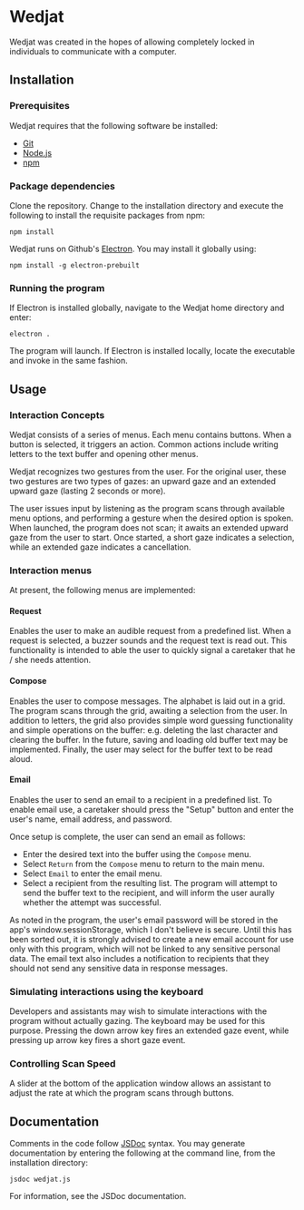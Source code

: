 # Wedjat

Wedjat was created in the hopes of allowing completely locked in individuals to
communicate with a computer.

## Installation

### Prerequisites

Wedjat requires that the following software be installed:

- [Git](https://git-scm.com/)
- [Node.js](http://nodejs.org/)
- [npm](http://npmjs.org/)

### Package dependencies

Clone the repository. Change to the installation directory and execute the
following to install the requisite packages from npm:

```
npm install
```

Wedjat runs on Github's [Electron](http://electron.atom.io/). You may install it
globally using:

```
npm install -g electron-prebuilt
```

### Running the program

If Electron is installed globally, navigate to the Wedjat home directory and
enter:

```
electron .
```

The program will launch. If Electron is installed locally, locate the executable
and invoke in the same fashion.

## Usage

### Interaction Concepts

Wedjat consists of a series of menus. Each menu contains buttons. When a button
is selected, it triggers an action. Common actions include writing letters to
the text buffer and opening other menus.

Wedjat recognizes two gestures from the user. For the original user, these two
gestures are two types of gazes: an upward gaze and an extended upward gaze
(lasting 2 seconds or more).

The user issues input by listening as the program scans through available menu
options, and performing a gesture when the desired option is spoken. When
launched, the program does not scan; it awaits an extended upward gaze from the
user to start. Once started, a short gaze indicates a selection, while an
extended gaze indicates a cancellation.

### Interaction menus

At present, the following menus are implemented:

#### Request

Enables the user to make an audible request from a predefined list. When a
request is selected, a buzzer sounds and the request text is read out. This
functionality is intended to able the user to quickly signal a caretaker that he
/ she needs attention.

#### Compose

Enables the user to compose messages. The alphabet is laid out in a grid. The
program scans through the grid, awaiting a selection from the user. In addition
to letters, the grid also provides simple word guessing functionality and simple
operations on the buffer: e.g. deleting the last character and clearing the
buffer. In the future, saving and loading old buffer text may be implemented.
Finally, the user may select for the buffer text to be read aloud.

#### Email

Enables the user to send an email to a recipient in a predefined list. To enable
email use, a caretaker should press the "Setup" button and enter the user's
name, email address, and password.

Once setup is complete, the user can send an email as follows:

- Enter the desired text into the buffer using the `Compose` menu.
- Select `Return` from the `Compose` menu to return to the main menu.
- Select `Email` to enter the email menu.
- Select a recipient from the resulting list. The program will attempt to send
  the buffer text to the recipient, and will inform the user aurally whether the
  attempt was successful.

As noted in the program, the user's email password will be stored in the app's
window.sessionStorage, which I don't believe is secure. Until this has been
sorted out, it is strongly advised to create a new email account for use only
with this program, which will not be linked to any sensitive personal data. The
email text also includes a notification to recipients that they should not send
any sensitive data in response messages.

### Simulating interactions using the keyboard

Developers and assistants may wish to simulate interactions with the program
without actually gazing. The keyboard may be used for this purpose. Pressing the
down arrow key fires an extended gaze event, while pressing up arrow key fires a
short gaze event.

### Controlling Scan Speed

A slider at the bottom of the application window allows an assistant to adjust
the rate at which the program scans through buttons.

## Documentation

Comments in the code follow [JSDoc](http://usejsdoc.org/) syntax. You may
generate documentation by entering the following at the command line, from the
installation directory:

```
jsdoc wedjat.js
```

For information, see the JSDoc documentation.
